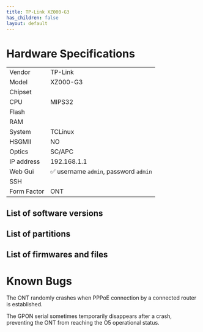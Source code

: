 ```yaml
---
title: TP-Link XZ000-G3
has_children: false
layout: default
---
```


# Hardware Specifications

|             |                                       |
| ----------- | ------------------------------------- |
| Vendor      | TP-Link                               |
| Model       | XZ000-G3                              |
| Chipset     |                                       |
| CPU         | MIPS32                                |
| Flash       |                                       |
| RAM         |                                       |
| System      | TCLinux                               |
| HSGMII      | NO                                    |
| Optics      | SC/APC                                |
| IP address  | 192.168.1.1                           |
| Web Gui     | ✅ username `admin`, password `admin` |
| SSH         |                                       |
| Form Factor | ONT                                   |


## List of software versions
## List of partitions
## List of firmwares and files

# Known Bugs

The ONT randomly crashes when PPPoE connection by a connected router is established.

The GPON serial sometimes temporarily disappears after a crash, preventing the ONT from reaching the O5 operational status.

